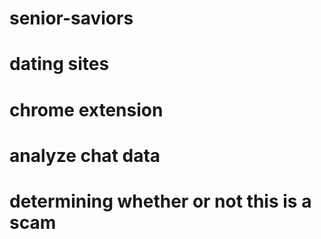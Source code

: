 # senior-saviors

# dating sites

# chrome extension

# analyze chat data

# determining whether or not this is a scam